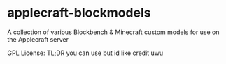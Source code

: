 # applecraft-blockmodels
A collection of various Blockbench &amp; Minecraft custom models for use on the Applecraft server


GPL License: TL;DR you can use but id like credit uwu
